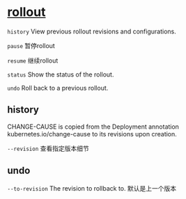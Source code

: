 # [rollout](https://kubernetes.io/docs/reference/generated/kubectl/kubectl-commands#rollout)

`history` View previous rollout revisions and configurations.

`pause` 暂停rollout

`resume` 继续rollout

`status` Show the status of the rollout.

`undo` Roll back to a previous rollout.

## history

CHANGE-CAUSE is copied from the Deployment annotation kubernetes.io/change-cause to its revisions upon creation.

`--revision` 查看指定版本细节

## undo

`--to-revision` The revision to rollback to. 默认是上一个版本
